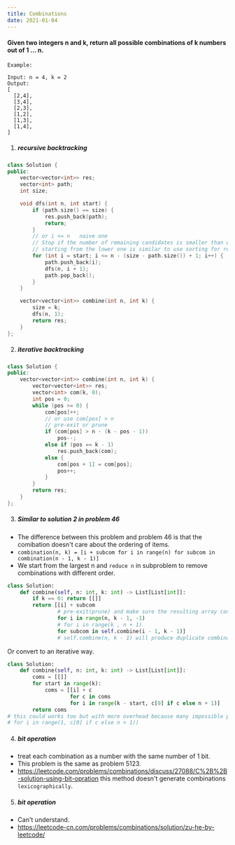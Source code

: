 ```yaml
---
title: Combinations
date: 2021-01-04
---
```

#### Given two integers n and k, return all possible combinations of k numbers out of 1 ... n.

```
Example:

Input: n = 4, k = 2
Output:
[
  [2,4],
  [3,4],
  [2,3],
  [1,2],
  [1,3],
  [1,4],
]
```

1. ##### recursive backtracking

```cpp
class Solution {
public:
    vector<vector<int>> res;
    vector<int> path;
    int size;

    void dfs(int n, int start) {
        if (path.size() == size) {
            res.push_back(path);
            return;
        }
        // or i <= n   naive one
        // Stop if the number of remaining candidates is smaller than what we need
        // starting from the lower one is similar to use sorting for removing duplicate permutaions
        for (int i = start; i <= n - (size - path.size()) + 1; i++) {
            path.push_back(i);
            dfs(n, i + 1);
            path.pop_back();
        }
    }

    vector<vector<int>> combine(int n, int k) {
        size = k;
        dfs(n, 1);
        return res;
    }
};
```

2. ##### iterative backtracking

```cpp
class Solution {
public:
    vector<vector<int>> combine(int n, int k) {
        vector<vector<int>> res;
        vector<int> com(k, 0);
        int pos = 0;
        while (pos >= 0) {
            com[pos]++;
            // or use com[pos] > n
            // pre-exit or prune
            if (com[pos] > n - (k - pos - 1))
                pos--;
            else if (pos == k - 1)
                res.push_back(com);
            else {
                com[pos + 1] = com[pos];
                pos++;
            }
        }
        return res;
    }
};
```

3. ##### Similar to solution 2 in problem 46

- The difference between this problem and problem 46 is that the comibation doesn't care about the ordering of items.
- `combination(n, k) = [i + subcom for i in range(n) for subcom in combination(n - 1, k - 1)]`
- We start from the largest n and `reduce n` in subproblem to remove combinations with different order.


```python
class Solution:
    def combine(self, n: int, k: int) -> List[List[int]]:
        if k == 0: return [[]]
        return [[i] + subcom
                # pre-exit(prune) and make sure the resulting array contain k items.
                for i in range(n, k - 1, -1)
                # for i in range(k , n + 1)
                for subcom in self.combine(i - 1, k - 1)]
                # self.combine(n, k - 1) will produce duplicate combination
```

Or convert to an iterative way.

```python
class Solution:
    def combine(self, n: int, k: int) -> List[List[int]]:
        coms = [[]]
        for start in range(k):
            coms = [[i] + c
                    for c in coms
                    for i in range(k - start, c[0] if c else n + 1)]
        return coms
# this could works too but with more overhead because many impossible path are created and abandoned in future steps by range call.
# for i in range(1, c[0] if c else n + 1))
```

4. ##### bit operation

- treat each combination as a number with the same number of 1 bit.
- This problem is the same as problem 5123.
- https://leetcode.com/problems/combinations/discuss/27088/C%2B%2B-solution-using-bit-opration this method doesn't generate combinations `lexicographically`.


5. ##### bit operation

- Can't understand.
- https://leetcode-cn.com/problems/combinations/solution/zu-he-by-leetcode/